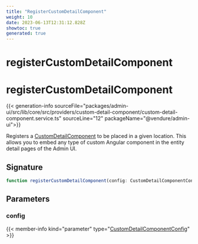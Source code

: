 ```yaml
---
title: "RegisterCustomDetailComponent"
weight: 10
date: 2023-06-13T12:31:12.828Z
showtoc: true
generated: true
---
```

<!-- This file was generated from the Vendure source. Do not modify. Instead, re-run the "docs:build" script -->

# registerCustomDetailComponent
<div class="symbol">


# registerCustomDetailComponent

{{< generation-info sourceFile="packages/admin-ui/src/lib/core/src/providers/custom-detail-component/custom-detail-component.service.ts" sourceLine="12" packageName="@vendure/admin-ui">}}

Registers a <a href='/admin-ui-api/custom-detail-components/custom-detail-component#customdetailcomponent'>CustomDetailComponent</a> to be placed in a given location. This allows you
to embed any type of custom Angular component in the entity detail pages of the Admin UI.

## Signature

```TypeScript
function registerCustomDetailComponent(config: CustomDetailComponentConfig): Provider
```
## Parameters

### config

{{< member-info kind="parameter" type="<a href='/admin-ui-api/custom-detail-components/custom-detail-component-config#customdetailcomponentconfig'>CustomDetailComponentConfig</a>" >}}

</div>
